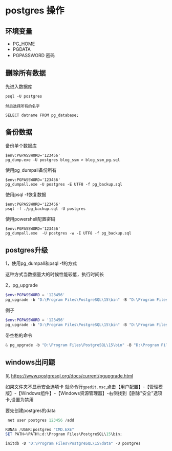 
# postgres 操作

## 环境变量

- PG_HOME
- PGDATA
- PGPASSWORD   密码


## 删除所有数据

先进入数据库


```
psql -U postgres

然后选择所有的名字

SELECT datname FROM pg_database;
```

## 备份数据

备份单个数据库
```
$env:PGPASSWORD='123456'
pg_dump.exe -U postgres blog_ssm > blog_ssm_pg.sql
```

使用pg_dumpall备份所有

```
$env:PGPASSWORD='123456'
pg_dumpall.exe -U postgres -E UTF8 -f pg_backup.sql
```

使用psql -f恢复数据
```
$env:PGPASSWORD='123456'
psql -f ./pg_backup.sql -U postgres
```


使用powershell配置密码

```
$env:PGPASSWORD='123456'
pg_dumpall.exe  -U postgres -w -E UTF8 -f pg_backup.sql
```
## postgres升级

1，使用pg_dumpall和psql -f的方式

这种方式当数据量大的时候性能较低，执行时间长

2，pg_upgrade

```powershell
$env:PGPASSWORD = '123456'
pg_upgrade -b "D:\Program Files\PostgreSQL\15\bin" -B "D:\Program Files\PostgreSQL\16\bin" -d "D:\Program Files\PostgreSQL\15\data" -D "D:\Program Files\PostgreSQL\16\data" -U postgres
```
 
 例子
```powershell
$env:PGPASSWORD = '123456'
pg_upgrade -b "D:\Program Files\PostgreSQL\15\bin" -B "D:\Program Files\PostgreSQL\16\bin" -d "D:\Program Files\PostgreSQL\15\data" -D "D:\Program Files\PostgreSQL\16\data" -U postgres
```

带空格的命令

```powershell
& pg_upgrade -b "D:\Program Files\PostgreSQL\15\bin" -B "D:\Program Files\PostgreSQL\16\bin" -d "D:\Program Files\PostgreSQL\15\data" -D "D:\Program Files\PostgreSQL\16\data" -U postgres
```



## windows出问题

见
https://www.postgresql.org/docs/current/pgupgrade.html

如果文件夹不显示安全选项卡
就命令行`gpedit.msc`,点击【用户配置】-【管理模版】-【Windows组件】-【Windows资源管理器】-右侧找到【删除"安全"选项卡,设置为禁用

要先创建postgres的data
```powershell
 net user postgres 123456 /add

RUNAS /USER:postgres "CMD.EXE"
SET PATH=%PATH%;d:\Program Files\PostgreSQL\15\bin;

initdb -D "D:\Program Files\PostgreSQL\15\data" -U postgres
```
